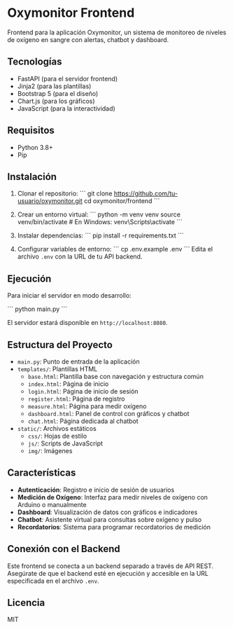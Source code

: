 # Oxymonitor Frontend

Frontend para la aplicación Oxymonitor, un sistema de monitoreo de niveles de oxígeno en sangre con alertas, chatbot y dashboard.

## Tecnologías

- FastAPI (para el servidor frontend)
- Jinja2 (para las plantillas)
- Bootstrap 5 (para el diseño)
- Chart.js (para los gráficos)
- JavaScript (para la interactividad)

## Requisitos

- Python 3.8+
- Pip

## Instalación

1. Clonar el repositorio:
   \`\`\`
   git clone https://github.com/tu-usuario/oxymonitor.git
   cd oxymonitor/frontend
   \`\`\`

2. Crear un entorno virtual:
   \`\`\`
   python -m venv venv
   source venv/bin/activate # En Windows: venv\Scripts\activate
   \`\`\`

3. Instalar dependencias:
   \`\`\`
   pip install -r requirements.txt
   \`\`\`

4. Configurar variables de entorno:
   \`\`\`
   cp .env.example .env
   \`\`\`
   Edita el archivo `.env` con la URL de tu API backend.

## Ejecución

Para iniciar el servidor en modo desarrollo:

\`\`\`
python main.py
\`\`\`

El servidor estará disponible en `http://localhost:8080`.

## Estructura del Proyecto

- `main.py`: Punto de entrada de la aplicación
- `templates/`: Plantillas HTML
  - `base.html`: Plantilla base con navegación y estructura común
  - `index.html`: Página de inicio
  - `login.html`: Página de inicio de sesión
  - `register.html`: Página de registro
  - `measure.html`: Página para medir oxígeno
  - `dashboard.html`: Panel de control con gráficos y chatbot
  - `chat.html`: Página dedicada al chatbot
- `static/`: Archivos estáticos
  - `css/`: Hojas de estilo
  - `js/`: Scripts de JavaScript
  - `img/`: Imágenes

## Características

- **Autenticación**: Registro e inicio de sesión de usuarios
- **Medición de Oxígeno**: Interfaz para medir niveles de oxígeno con Arduino o manualmente
- **Dashboard**: Visualización de datos con gráficos e indicadores
- **Chatbot**: Asistente virtual para consultas sobre oxígeno y pulso
- **Recordatorios**: Sistema para programar recordatorios de medición

## Conexión con el Backend

Este frontend se conecta a un backend separado a través de API REST. Asegúrate de que el backend esté en ejecución y accesible en la URL especificada en el archivo `.env`.

## Licencia

MIT
